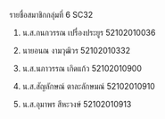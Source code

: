 รายชื่อสมาชิกกลุ่มที่ 6 SC32


1. น.ส.กนกวรรณ เปรื่องประยูร 52102010036

2. นายอนณ งามวุฒิวร 52102010332

3. น.ส.นภาวรรณ เกิดแก้ว 52102010900

4. น.ส.สัญลักษณ์ ตาละลักษมณ์ 52102010910

5. น.ส.อุมาพร สีหะวงษ์ 52102010913